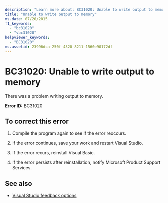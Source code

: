 ```yaml
---
description: "Learn more about: BC31020: Unable to write output to memory"
title: "Unable to write output to memory"
ms.date: 07/20/2015
f1_keywords:
  - "bc31020"
  - "vbc31020"
helpviewer_keywords:
  - "BC31020"
ms.assetid: 23996dca-250f-4320-8211-1560e90172df
---
```

# BC31020: Unable to write output to memory

There was a problem writing output to memory.

 **Error ID:** BC31020

## To correct this error

1. Compile the program again to see if the error reoccurs.

2. If the error continues, save your work and restart Visual Studio.

3. If the error recurs, reinstall Visual Basic.

4. If the error persists after reinstallation, notify Microsoft Product Support Services.

## See also

- [Visual Studio feedback options](/visualstudio/ide/feedback-options)
